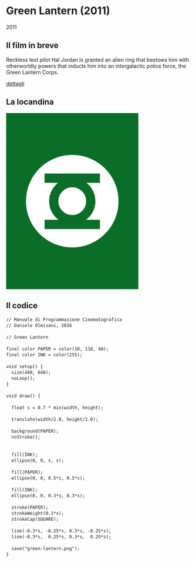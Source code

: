 # Green Lantern (2011)

2011

## Il film in breve
Reckless test pilot Hal Jordan is granted an alien ring that bestows him with otherworldly powers that inducts him into an intergalactic police force, the Green Lantern Corps.

[dettagli](https://www.imdb.com/title/tt1133985/)

## La locandina
<img src="green-lantern.png"  width="360px" title="Green Lantern">


## Il codice
```processing
// Manuale di Programmazione Cinematografica
// Daniele Olmisani, 2016

// Green Lantern

final color PAPER = color(10, 110, 40);
final color INK = color(255);

void setup() {
  size(480, 640);
  noLoop();
}

void draw() {

  float s = 0.7 * min(width, height);
  
  translate(width/2.0, height/2.0);
  
  background(PAPER);
  noStroke();
  
  
  fill(INK);
  ellipse(0, 0, s, s);
  
  fill(PAPER);
  ellipse(0, 0, 0.5*s, 0.5*s);
  
  fill(INK);
  ellipse(0, 0, 0.3*s, 0.3*s);
  
  stroke(PAPER);
  strokeWeight(0.1*s);
  strokeCap(SQUARE);
  
  line(-0.3*s, -0.25*s, 0.3*s, -0.25*s);
  line(-0.3*s,  0.25*s, 0.3*s,  0.25*s);
  
  save("green-lantern.png");
}
```
